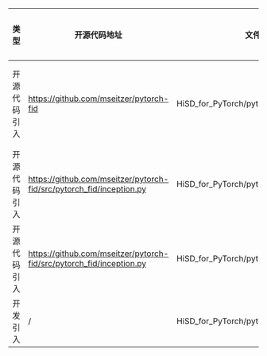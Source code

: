  | 类型   | 开源代码地址 | 文件名                      | 公网IP地址/公网URL地址/域名/邮箱地址 | 用途说明 |
|------|--------|--------------------------| ------------------------------------ |--|
| 开源代码引入 | https://github.com/mseitzer/pytorch-fid | HiSD_for_PyTorch/pytorch_fid/inception.py | https://github.com/mseitzer/pytorch-fid/releases/download/fid_weights/pt_inception-2015-12-05-6726825d.pth | 下载预训练权重 |
| 开源代码引入 | https://github.com/mseitzer/pytorch-fid/src/pytorch_fid/inception.py | HiSD_for_PyTorch/pytorch_fid/inception.py | https://github.com/mseitzer/pytorch-fid/issues/28 | 相关说明 |
| 开源代码引入 | https://github.com/mseitzer/pytorch-fid/src/pytorch_fid/inception.py | HiSD_for_PyTorch/pytorch_fid/inception.py | http://download.tensorflow.org/models/image/imagenet/inception-2015-12-05.tgz | 数据集地址 |
| 开发引入 | / | HiSD_for_PyTorch/pytorch_fid/fid_score.py | https://github.com/bioinf-jku/TTUR | 源码实现 |
